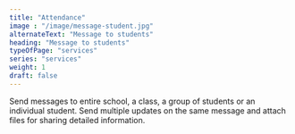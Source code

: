 ```yaml
---
title: "Attendance"
image : "/image/message-student.jpg"
alternateText: "Message to students"
heading: "Message to students"
typeOfPage: "services"
series: "services"
weight: 1
draft: false
---
```


<p>Send messages to entire school, a class, a group of students or an individual student. Send multiple updates on the same message and attach files for sharing detailed information.</p>
